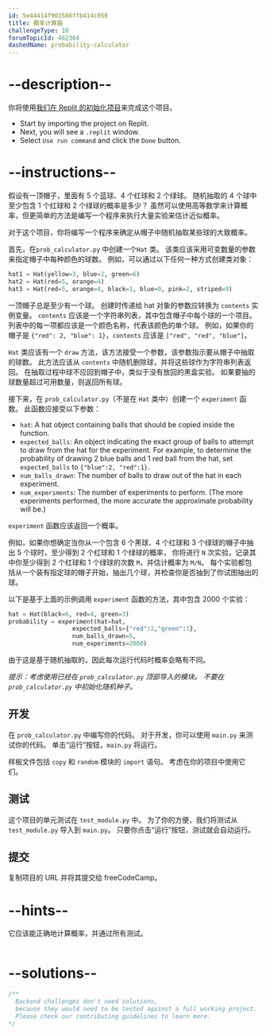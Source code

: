 ```yaml
---
id: 5e44414f903586ffb414c950
title: 概率计算器
challengeType: 10
forumTopicId: 462364
dashedName: probability-calculator
---
```


# --description--

你将使用<a href="https://replit.com/github/topcoder-platform/boilerplate-probability-calculator" target="_blank" rel="noopener noreferrer nofollow">我们在 Replit 的初始化项目</a>来完成这个项目。

-   Start by importing the project on Replit.
-   Next, you will see a `.replit` window.
-   Select `Use run command` and click the `Done` button.


# --instructions--

假设有一顶帽子，里面有 5 个蓝球、4 个红球和 2 个绿球。 随机抽取的 4 个球中至少包含 1 个红球和 2 个绿球的概率是多少？ 虽然可以使用高等数学来计算概率，但更简单的方法是编写一个程序来执行大量实验来估计近似概率。

对于这个项目，你将编写一个程序来确定从帽子中随机抽取某些球的大致概率。

首先，在`prob_calculator.py` 中创建一个`Hat` 类。 该类应该采用可变数量的参数来指定帽子中每种颜色的球数。 例如，可以通过以下任何一种方式创建类对象：

```py
hat1 = Hat(yellow=3, blue=2, green=6)
hat2 = Hat(red=5, orange=4)
hat3 = Hat(red=5, orange=4, black=1, blue=0, pink=2, striped=9)
```

一顶帽子总是至少有一个球。 创建时传递给 hat 对象的参数应转换为 `contents` 实例变量。 `contents` 应该是一个字符串列表，其中包含帽子中每个球的一个项目。 列表中的每一项都应该是一个颜色名称，代表该颜色的单个球。 例如，如果你的帽子是 `{"red": 2, "blue": 1}`，`contents` 应该是 `["red", "red", "blue"]`。

`Hat` 类应该有一个 `draw` 方法，该方法接受一个参数，该参数指示要从帽子中抽取的球数。 此方法应该从 `contents` 中随机删除球，并将这些球作为字符串列表返回。 在抽取过程中球不应回到帽子中，类似于没有放回的黑盒实验。 如果要抽的球数量超过可用数量，则返回所有球。

接下来，在 `prob_calculator.py`（不是在 `Hat` 类中）创建一个 `experiment` 函数。 此函数应接受以下参数：

- `hat`: A hat object containing balls that should be copied inside the function.
- `expected_balls`: An object indicating the exact group of balls to attempt to draw from the hat for the experiment. For example, to determine the probability of drawing 2 blue balls and 1 red ball from the hat, set `expected_balls` to `{"blue":2, "red":1}`.
- `num_balls_drawn`: The number of balls to draw out of the hat in each experiment.
- `num_experiments`: The number of experiments to perform. (The more experiments performed, the more accurate the approximate probability will be.)

`experiment` 函数应该返回一个概率。

例如，如果你想确定当你从一个包含 6 个黑球、4 个红球和 3 个绿球的帽子中抽出 5 个球时，至少得到 2 个红球和 1 个绿球的概率， 你将进行 `N` 次实验，记录其中你至少得到 2 个红球和 1 个绿球的次数 `M`，并估计概率为 `M/N`。 每个实验都包括从一个装有指定球的帽子开始，抽出几个球，并检查你是否抽到了你试图抽出的球。

以下是基于上面的示例调用 `experiment` 函数的方法，其中包含 2000 个实验：

```py
hat = Hat(black=6, red=4, green=3)
probability = experiment(hat=hat,
                  expected_balls={"red":2,"green":1},
                  num_balls_drawn=5,
                  num_experiments=2000)
```

由于这是基于随机抽取的，因此每次运行代码时概率会略有不同。

*提示：考虑使用已经在 `prob_calculator.py` 顶部导入的模块。 不要在 `prob_calculator.py` 中初始化随机种子。*

## 开发

在 `prob_calculator.py` 中编写你的代码。 对于开发，你可以使用 `main.py` 来测试你的代码。 单击“运行”按钮，`main.py` 将运行。

样板文件包括 `copy` 和 `random` 模块的 `import` 语句。 考虑在你的项目中使用它们。

## 测试

这个项目的单元测试在 `test_module.py` 中。 为了你的方便，我们将测试从 `test_module.py` 导入到 `main.py`。 只要你点击“运行”按钮，测试就会自动运行。

## 提交

复制项目的 URL 并将其提交给 freeCodeCamp。

# --hints--

它应该能正确地计算概率，并通过所有测试。

```js

```

# --solutions--

```js
/**
  Backend challenges don't need solutions,
  because they would need to be tested against a full working project.
  Please check our contributing guidelines to learn more.
*/
```
